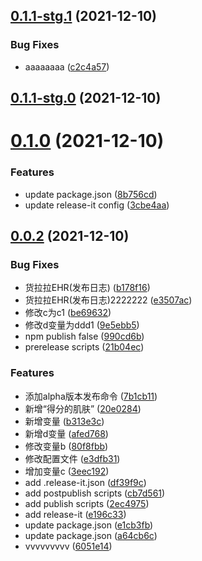 ## [0.1.1-stg.1](https://github.com/ilywan1104/changelogtest/compare/0.1.1-stg.0...0.1.1-stg.1) (2021-12-10)


### Bug Fixes

* aaaaaaaa ([c2c4a57](https://github.com/ilywan1104/changelogtest/commit/c2c4a57915a15b6215f03a4ea22320978c9d235a))

## [0.1.1-stg.0](https://github.com/ilywan1104/changelogtest/compare/0.1.0...0.1.1-stg.0) (2021-12-10)

# [0.1.0](https://github.com/ilywan1104/changelogtest/compare/0.0.1...0.1.0) (2021-12-10)


### Features

* update package.json ([8b756cd](https://github.com/ilywan1104/changelogtest/commit/8b756cd329cc4bec61bd0a63ed015b959e2fc39d))
* update release-it config ([3cbe4aa](https://github.com/ilywan1104/changelogtest/commit/3cbe4aaabac98bd3e93e512dc07b72ecd2df4554))



## [0.0.2](https://github.com/ilywan1104/changelogtest/compare/0.0.1...0.1.0) (2021-12-10)


### Bug Fixes

* 货拉拉EHR(发布日志) ([b178f16](https://github.com/ilywan1104/changelogtest/commit/b178f16c1fa024eb1547ce1e257e7d6e8c7c34db))
* 货拉拉EHR(发布日志)2222222 ([e3507ac](https://github.com/ilywan1104/changelogtest/commit/e3507acbee98c8f11cd2849cf99bd5f69acccb71))
* 修改c为c1 ([be69632](https://github.com/ilywan1104/changelogtest/commit/be69632ecf360ae54657aba25dd383dec0ddcfea))
* 修改d变量为ddd1 ([9e5ebb5](https://github.com/ilywan1104/changelogtest/commit/9e5ebb5d6dc1e9fa297c4ab5bb0f35fe079ea25b))
* npm publish false ([990cd6b](https://github.com/ilywan1104/changelogtest/commit/990cd6bc5148837de2cf304ddc707386848c39ba))
* prerelease scripts ([21b04ec](https://github.com/ilywan1104/changelogtest/commit/21b04eca82dc423ad3c8400ab9e28f84be34013c))


### Features

* 添加alpha版本发布命令 ([7b1cb11](https://github.com/ilywan1104/changelogtest/commit/7b1cb11edb56e8532ee668d4dd631bfe4c7ed5e1))
* 新增“得分的肌肤” ([20e0284](https://github.com/ilywan1104/changelogtest/commit/20e02843b94d597d9bd2c26f38bbe00555df9d76))
* 新增变量 ([b313e3c](https://github.com/ilywan1104/changelogtest/commit/b313e3ccd45e0032bc2898328cef64fb6a59b6d1))
* 新增d变量 ([afed768](https://github.com/ilywan1104/changelogtest/commit/afed768f1546e8213bb4796f18a687503f410351))
* 修改变量b ([80f8fbb](https://github.com/ilywan1104/changelogtest/commit/80f8fbb0cb13a1d4a61ad492a5928d6b1f5982c0))
* 修改配置文件 ([e3dfb31](https://github.com/ilywan1104/changelogtest/commit/e3dfb318fc359d376593b99df093b79aa685da79))
* 增加变量c ([3eec192](https://github.com/ilywan1104/changelogtest/commit/3eec1929157b5de40c8a6c0b7e073b0dfa251b1b))
* add .release-it.json ([df39f9c](https://github.com/ilywan1104/changelogtest/commit/df39f9cbe4eed7b971c8123e8a62afdaa5776cab))
* add postpublish scripts ([cb7d561](https://github.com/ilywan1104/changelogtest/commit/cb7d5615e5437179b171ddfa21b198803c105ee5))
* add publish scripts ([2ec4975](https://github.com/ilywan1104/changelogtest/commit/2ec4975600e8f3e08f7a40dc8fc7e0705d784ffc))
* add release-it ([e196c33](https://github.com/ilywan1104/changelogtest/commit/e196c3309fe4dadb356fc85d35d3d8c48e45f657))
* update package.json ([e1cb3fb](https://github.com/ilywan1104/changelogtest/commit/e1cb3fb357d986c34efa2ae640709221ef01bb40))
* update package.json ([a64cb6c](https://github.com/ilywan1104/changelogtest/commit/a64cb6c3e77509c1d7e970be81aac0bd5b2b284b))
* vvvvvvvvv ([6051e14](https://github.com/ilywan1104/changelogtest/commit/6051e14eaceed1cf506755cc154e8a88293717ae))

